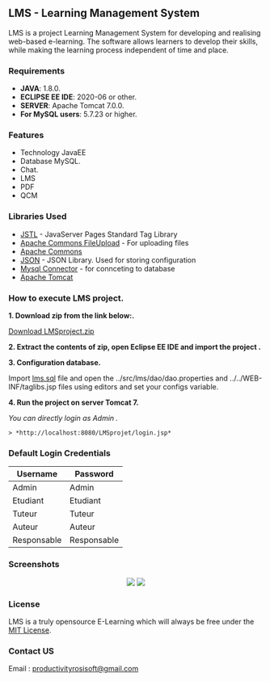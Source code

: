 ## LMS - Learning Management System
LMS is a project Learning Management System for developing and realising web-based e-learning. The software allows learners to develop their skills, while making the learning process independent of time and place.

### Requirements
* **JAVA**: 1.8.0.
* **ECLIPSE EE IDE**: 2020-06 or other.
* **SERVER**: Apache Tomcat 7.0.0.
* **For MySQL users**: 5.7.23 or higher.

### Features
* Technology JavaEE
* Database MySQL.
* Chat.
* LMS
* PDF
* QCM

### Libraries Used
  * [JSTL](https://repo1.maven.org/maven2/javax/servlet/jstl/1.2/jstl-1.2.jar) - JavaServer Pages Standard Tag Library
  * [Apache Commons FileUpload](https://repo1.maven.org/maven2/commons-fileupload/commons-fileupload/1.3/commons-fileupload-1.3.jar) - For uploading files
  * [Apache Commons](https://repo1.maven.org/maven2/commons-io/commons-io/2.4/commons-io-2.4.jar)
  * [JSON](http://www.java2s.com/Code/JarDownload/javax.json/javax.json-1.0.2.jar.zip) - JSON Library. Used for storing configuration
  * [Mysql Connector](https://repo1.maven.org/maven2/mysql/mysql-connector-java/5.1.6/mysql-connector-java-5.1.6.jar) - for connceting to database
  * [Apache Tomcat](https://downloads.apache.org/tomcat/tomcat-7/v7.0.106/bin/apache-tomcat-7.0.106.zip) 
  
### How to execute LMS project.

**1. Download zip from the link below:.**

[Download LMSproject.zip](https://github.com/Rosisoft3/LMS-Elearning/archive/main.zip)

**2. Extract the contents of zip, open Eclipse EE IDE and import the project .**

**3. Configuration database.**

Import [lms.sql](https://github.com/Rosisoft3/LMS-Elearning/blob/main/database/lms.sql) file and open the ../src/lms/dao/dao.properties and ../../WEB-INF/taglibs.jsp files using editors and set your configs variable.
 
**4. Run the project on server Tomcat 7.**

*You can directly login as Admin .*
~~~
> *http://localhost:8080/LMSprojet/login.jsp*
~~~

### Default Login Credentials
| Username  | Password |
| ------------- | ------------- |
| Admin  | Admin  |
| Etudiant  | Etudiant  |
| Tuteur  | Tuteur  |
| Auteur  | Auteur  |
| Responsable  | Responsable  |

### Screenshots
<p align="center">
  <img src=https://github.com/Rosisoft3/LMS-Elearning/blob/main/img/1.png>
 <img src=https://github.com/Rosisoft3/LMS-Elearning/blob/main/img/2.png>
</p>

### License
LMS is a truly opensource E-Learning  which will always be free under the [MIT License](https://github.com/Rosisoft3/LMS-Elearning/blob/main/LICENSE).

### Contact US
Email : productivityrosisoft@gmail.com
